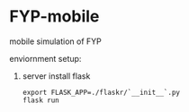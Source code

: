 # FYP-mobile

mobile simulation of FYP

enviornment setup:

1. server
   install flask
   ```cd server
   export FLASK_APP=./flaskr/`__init__`.py
   flask run
   ```
